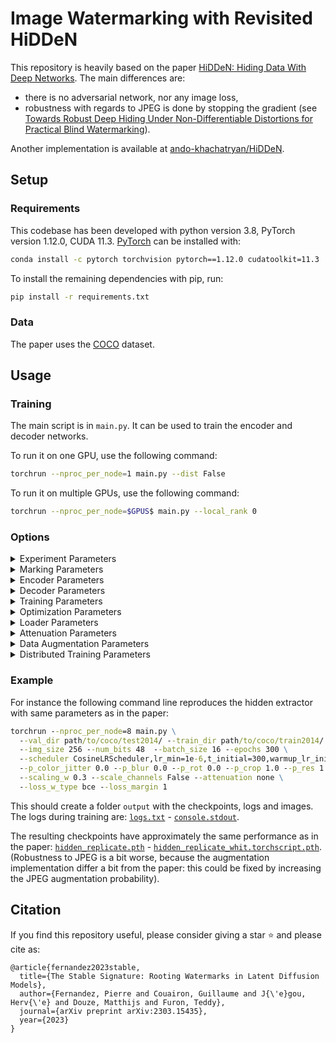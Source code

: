 # Image Watermarking with Revisited HiDDeN

This repository is heavily based on the paper [HiDDeN: Hiding Data With Deep Networks](https://arxiv.org/abs/1807.09937).
The main differences are:
- there is no adversarial network, nor any image loss,
- robustness with regards to JPEG is done by stopping the gradient (see [Towards Robust Deep Hiding Under Non-Differentiable Distortions for Practical Blind Watermarking](https://dl.acm.org/doi/10.1145/3474085.3475628)).

Another implementation is available at [ando-khachatryan/HiDDeN](https://github.com/ando-khachatryan/HiDDeN).

## Setup

### Requirements

This codebase has been developed with python version 3.8, PyTorch version 1.12.0, CUDA 11.3.
[PyTorch](https://pytorch.org/) can be installed with:
```cmd
conda install -c pytorch torchvision pytorch==1.12.0 cudatoolkit=11.3
```

To install the remaining dependencies with pip, run:
```cmd
pip install -r requirements.txt
```

### Data

The paper uses the [COCO](https://cocodataset.org/) dataset.


## Usage


### 

### Training

The main script is in `main.py`. It can be used to train the encoder and decoder networks.

To run it on one GPU, use the following command:
```bash
torchrun --nproc_per_node=1 main.py --dist False
```

To run it on multiple GPUs, use the following command:
```bash
torchrun --nproc_per_node=$GPUS$ main.py --local_rank 0
```

### Options


<details>
<summary><span style="font-weight: normal;">Experiment Parameters</span></summary>

- `--train_dir`: Path to the directory containing the training data. Default: "path/to/train"
- `--val_dir`: Path to the directory containing the validation data. Default: "path/to/val"
- `--output_dir`: Output directory for logs and images. Default: "output/"
- `--verbose`: Verbosity level for output during training. Default: 1
- `--seed`: Random seed. Default: 0
</details>

<details>
<summary><span style="font-weight: normal;">Marking Parameters</span></summary>

- `--num_bits`: Number of bits in the watermark. Default: 32
- `--redundancy`: Redundancy of the watermark in the decoder (the output is bit is the sum of redundancy bits). Default: 1
- `--img_size`: Image size during training. Having a fixed image size during training improves efficiency thanks to batching. The network can generalize (to a certain extent) to arbitrary resolution at test time. Default: 128
</details>

<details>
<summary><span style="font-weight: normal;">Encoder Parameters</span></summary>

- `--encoder`: Encoder type (e.g., "hidden", "dvmark", "vit"). Default: "hidden"
- `--encoder_depth`: Number of blocks in the encoder. Default: 4
- `--encoder_channels`: Number of channels in the encoder. Default: 64
- `--use_tanh`: Use tanh scaling. Default: True
</details>

<details>
<summary><span style="font-weight: normal;">Decoder Parameters</span></summary>

- `--decoder`: Decoder type (e.g., "hidden"). Default: "hidden"
- `--decoder_depth`: Number of blocks in the decoder. Default: 8
- `--decoder_channels`: Number of channels in the decoder. Default: 64
</details>

<details>
<summary><span style="font-weight: normal;">Training Parameters</span></summary>

- `--bn_momentum`: Momentum of the batch normalization layer. Default: 0.01
- `--eval_freq`: Frequency of evaluation during training (in epochs). Default: 1
- `--saveckp_freq`: Frequency of saving checkpoints (in epochs). Default: 100
- `--saveimg_freq`: Frequency of saving images (in epochs). Default: 10
- `--resume_from`: Checkpoint path to resume training from.
- `--scaling_w`: Scaling of the watermark signal. Default: 1.0
- `--scaling_i`: Scaling of the original image. Default: 1.0
</details>

<details>
<summary><span style="font-weight: normal;">Optimization Parameters</span></summary>

- `--epochs`: Number of epochs for optimization. Default: 400
- `--optimizer`: Optimizer to use (e.g., "Adam"). Default: "Adam"
- `--scheduler`: Learning rate scheduler to use (ex: "CosineLRScheduler,lr_min=1e-6,t_initial=400,warmup_lr_init=1e-6,warmup_t=5"). Default: None
- `--lambda_w`: Weight of the watermark loss. Default: 1.0
- `--lambda_i`: Weight of the image loss. Default: 0.0
- `--loss_margin`: Margin of the Hinge loss or temperature of the sigmoid of the BCE loss. Default: 1.0
- `--loss_i_type`: Loss type for image loss ("mse" or "l1"). Default: 'mse'
- `--loss_w_type`: Loss type for watermark loss ("bce" or "cossim"). Default: 'bce'
</details>

<details>
<summary><span style="font-weight: normal;">Loader Parameters</span></summary>

- `--batch_size`: Batch size for training. Default: 16
- `--batch_size_eval`: Batch size for evaluation. Default: 64
- `--workers`: Number of workers for data loading. Default: 8
</details>

<details>
<summary><span style="font-weight: normal;">Attenuation Parameters</span></summary>

Additonally, the codebase allows to train with a just noticeable difference map (JND) to attenuate the watermark signal in the perceptually sensitive regions of the image.
This can also be added at test time only, at the cost of some accuracy.
- `--attenuation`: Attenuation type. Default: None
- `--scale_channels`: Use channel scaling. Default: True
</details>

<details>
<summary><span style="font-weight: normal;">Data Augmentation Parameters</span></summary>

- `--data_augmentation`: Type of data augmentation to use at marking time ("combined", "kornia", "none"). Default: "combined"
- `--p_crop`: Probability of the crop augmentation. Default: 0.5
- `--p_res`: Probability of the resize augmentation. Default: 0.5
- `--p_blur`: Probability of the blur augmentation. Default: 0.5
- `--p_jpeg`: Probability of the JPEG compression augmentation. Default: 0.5
- `--p_rot`: Probability of the rotation augmentation. Default: 0.5
- `--p_color_jitter`: Probability of the color jitter augmentation. Default: 0.5
</details>

<details>
<summary><span style="font-weight: normal;">Distributed Training Parameters</span></summary>

- `--debug_slurm`: Enable debugging for SLURM.
- `--local_rank`: Local rank for distributed training. Default: -1
- `--master_port`: Port for the master process. Default: -1
- `--dist`: Enable distributed training. Default: True
</details>



### Example

For instance the following command line reproduces the hidden extractor with same parameters as in the paper:
```cmd
torchrun --nproc_per_node=8 main.py \
  --val_dir path/to/coco/test2014/ --train_dir path/to/coco/train2014/ --output_dir output --eval_freq 5 \
  --img_size 256 --num_bits 48  --batch_size 16 --epochs 300 \
  --scheduler CosineLRScheduler,lr_min=1e-6,t_initial=300,warmup_lr_init=1e-6,warmup_t=5  --optimizer Lamb,lr=2e-2 \
  --p_color_jitter 0.0 --p_blur 0.0 --p_rot 0.0 --p_crop 1.0 --p_res 1.0 --p_jpeg 1.0 \
  --scaling_w 0.3 --scale_channels False --attenuation none \
  --loss_w_type bce --loss_margin 1 
```

This should create a folder `output` with the checkpoints, logs and images.
The logs during training are:
[`logs.txt`](https://dl.fbaipublicfiles.com/ssl_watermarking/logs_replicate.txt) - [`console.stdout`](https://dl.fbaipublicfiles.com/ssl_watermarking/logs_replicate.stdout).

The resulting checkpoints have approximately the same performance as in the paper:
[`hidden_replicate.pth`](https://dl.fbaipublicfiles.com/ssl_watermarking/hidden_replicate.pth) - [`hidden_replicate_whit.torchscript.pth`](https://dl.fbaipublicfiles.com/ssl_watermarking/hidden_replicate_whit.torchscript.pt).
(Robustness to JPEG is a bit worse, because the augmentation implementation differ a bit from the paper: this could be fixed by increasing the JPEG augmentation probability).



## Citation

If you find this repository useful, please consider giving a star :star: and please cite as:

```
@article{fernandez2023stable,
  title={The Stable Signature: Rooting Watermarks in Latent Diffusion Models},
  author={Fernandez, Pierre and Couairon, Guillaume and J{\'e}gou, Herv{\'e} and Douze, Matthijs and Furon, Teddy},
  journal={arXiv preprint arXiv:2303.15435},
  year={2023}
}
```
